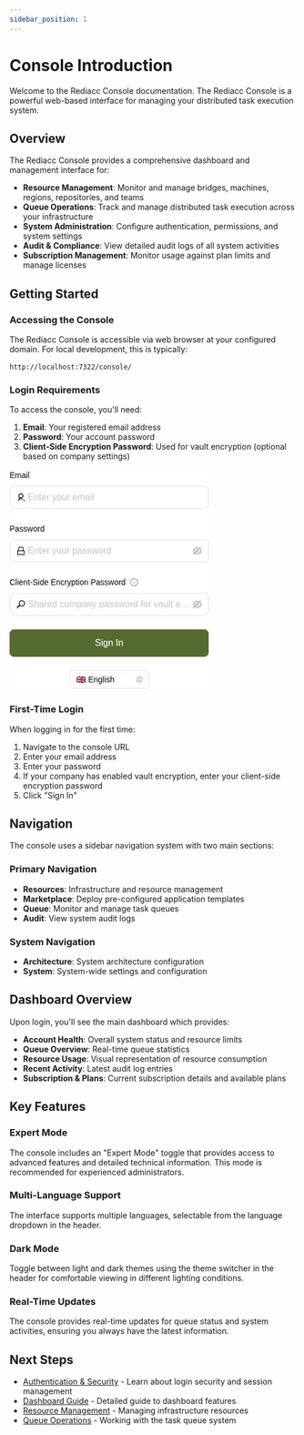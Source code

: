 ```yaml
---
sidebar_position: 1
---
```


# Console Introduction

Welcome to the Rediacc Console documentation. The Rediacc Console is a powerful web-based interface for managing your distributed task execution system.

## Overview

The Rediacc Console provides a comprehensive dashboard and management interface for:

- **Resource Management**: Monitor and manage bridges, machines, regions, repositories, and teams
- **Queue Operations**: Track and manage distributed task execution across your infrastructure
- **System Administration**: Configure authentication, permissions, and system settings
- **Audit & Compliance**: View detailed audit logs of all system activities
- **Subscription Management**: Monitor usage against plan limits and manage licenses

## Getting Started

### Accessing the Console

The Rediacc Console is accessible via web browser at your configured domain. For local development, this is typically:

```
http://localhost:7322/console/
```

### Login Requirements

To access the console, you'll need:

1. **Email**: Your registered email address
2. **Password**: Your account password
3. **Client-Side Encryption Password**: Used for vault encryption (optional based on company settings)

![Login Page](./assets/login-page-updated.png)

### First-Time Login

When logging in for the first time:

1. Navigate to the console URL
2. Enter your email address
3. Enter your password
4. If your company has enabled vault encryption, enter your client-side encryption password
5. Click "Sign In"

## Navigation

The console uses a sidebar navigation system with two main sections:

### Primary Navigation
- **Resources**: Infrastructure and resource management
- **Marketplace**: Deploy pre-configured application templates
- **Queue**: Monitor and manage task queues
- **Audit**: View system audit logs

### System Navigation
- **Architecture**: System architecture configuration
- **System**: System-wide settings and configuration

## Dashboard Overview

Upon login, you'll see the main dashboard which provides:

- **Account Health**: Overall system status and resource limits
- **Queue Overview**: Real-time queue statistics
- **Resource Usage**: Visual representation of resource consumption
- **Recent Activity**: Latest audit log entries
- **Subscription & Plans**: Current subscription details and available plans

## Key Features

### Expert Mode

The console includes an "Expert Mode" toggle that provides access to advanced features and detailed technical information. This mode is recommended for experienced administrators.

### Multi-Language Support

The interface supports multiple languages, selectable from the language dropdown in the header.

### Dark Mode

Toggle between light and dark themes using the theme switcher in the header for comfortable viewing in different lighting conditions.

### Real-Time Updates

The console provides real-time updates for queue status and system activities, ensuring you always have the latest information.

## Next Steps

- [Authentication & Security](./authentication.md) - Learn about login security and session management
- [Dashboard Guide](./dashboard.md) - Detailed guide to dashboard features
- [Resource Management](./resources/index.md) - Managing infrastructure resources
- [Queue Operations](./queue.md) - Working with the task queue system
